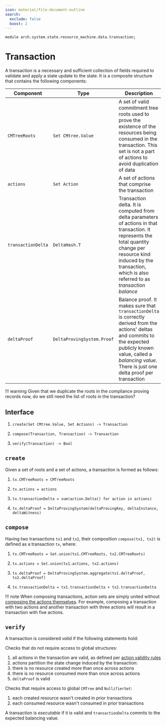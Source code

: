 ```yaml
---
icon: material/file-document-outline
search:
  exclude: false
  boost: 2
---
```


```juvix
module arch.system.state.resource_machine.data.transaction;
```

# Transaction

A transaction is a necessary and sufficient collection of fields required to
validate and apply a state update to the state. It is a composite structure that
contains the following components:

|Component|Type|Description|
|-|-|-|
|`CMTreeRoots`|`Set CMtree.Value`|A set of valid commitment tree roots used to prove the existence of the resources being consumed in the transaction. This set is not a part of actions to avoid duplication of data|
|`actions`|`Set Action`|A set of actions that comprise the transaction|
|`transactionDelta`|`DeltaHash.T`|Transaction delta. It is computed from delta parameters of actions in that transaction. It represents the total quantity change per resource kind induced by the transaction, which is also referred to as _transaction balance_|
|`deltaProof`|`DeltaProvingSystem.Proof`|Balance proof. It makes sure that `transactionDelta` is correctly derived from the actions' deltas and commits to the expected publicly known value, called a _balancing value_. There is just one delta proof per transaction|

!!! warning
    Given that we duplicate the roots in the compliance proving records now, do we still need the list of roots in the transaction?

## Interface

1. `create(Set CMtree.Value, Set Actions) -> Transaction`

2. `compose(Transaction, Transaction) -> Transaction`

3. `verify(Transaction) -> Bool`

## `create`
Given a set of roots and a set of actions, a transaction is formed as follows:

1. `tx.CMTreeRoots = CMTreeRoots`

2. `tx.actions = actions`

3. `tx.transactionDelta = sum(action.Delta() for action in actions)`

4. `tx.deltaProof = DeltaProvingSystem(deltaProvingKey, deltaInstance, deltaWitness)`


## `compose`

Having two transactions `tx1` and `tx2`, their composition `compose(tx1, tx2)` is defined as a transaction `tx`, where:

1. `tx.CMTreeRoots = Set.union(tx1.CMTreeRoots, tx2.CMTreeRoots)`

2. `tx.actions = Set.union(tx1.actions, tx2.actions)`

3. `tx.deltaProof = DeltaProvingSystem.aggregate(tx1.deltaProof, tx2.deltaProof)`

4. `tx.transactionDelta = tx1.transactionDelta + tx2.transactionDelta`

!!! note
    When composing transactions, action sets are simply united without [composing the actions themselves](./action.md#composition). For example, composing a transaction with two actions and another transaction with three actions will result in a transaction with five actions.

## `verify`

A transaction is considered _valid_ if the following statements hold:

Checks that do not require access to global structures:

1. all actions in the transaction are valid, as defined per [action validity rules](./action.md#validity)
1. actions partition the state change induced by the transaction:
  1. there is no resource created more than once across actions
  2. there is no resource consumed more than once across actions
3. `deltaProof` is valid

Checks that require access to global `CMTree` and `NullifierSet`:

1. each created resource wasn't created in prior transactions
2. each consumed resource wasn't consumed in prior transactions

A transaction is *executable* if it is valid and `transactionDelta` commits to the expected balancing value.